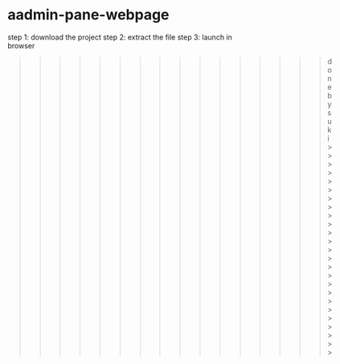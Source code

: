 # aadmin-pane-webpage
step 1: download the project
step 2: extract the file
step 3: launch in browser

>>>>>>>>>>>>>>>>done by suki>>>>>>>>>>>>>>>>>>>>>>>>>
